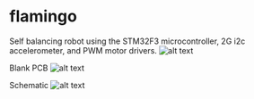 # flamingo
Self balancing robot using the STM32F3 microcontroller, 2G i2c accelerometer, and PWM motor drivers.
![alt text](http://https://github.com/DanielDW5555/flamingo/photos/PCBA.jpg)

Blank PCB
![alt text](http://https://github.com/DanielDW5555/flamingo/photos/PCB.jpg)

Schematic
![alt text](http://https://github.com/DanielDW5555/flamingo/photos/sch.png)
